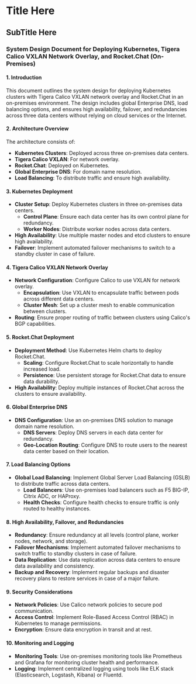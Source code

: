 # Title Here

## SubTitle Here

### System Design Document for Deploying Kubernetes, Tigera Calico VXLAN Network Overlay, and Rocket.Chat (On-Premises)

#### 1. **Introduction**

This document outlines the system design for deploying Kubernetes clusters with Tigera Calico VXLAN network overlay and Rocket.Chat in an on-premises environment. The design includes global Enterprise DNS, load balancing options, and ensures high availability, failover, and redundancies across three data centers without relying on cloud services or the Internet.

#### 2. **Architecture Overview**

The architecture consists of:

- **Kubernetes Clusters**: Deployed across three on-premises data centers.
- **Tigera Calico VXLAN**: For network overlay.
- **Rocket.Chat**: Deployed on Kubernetes.
- **Global Enterprise DNS**: For domain name resolution.
- **Load Balancing**: To distribute traffic and ensure high availability.

#### 3. **Kubernetes Deployment**

- **Cluster Setup**: Deploy Kubernetes clusters in three on-premises data centers.
  - **Control Plane**: Ensure each data center has its own control plane for redundancy.
  - **Worker Nodes**: Distribute worker nodes across data centers.
- **High Availability**: Use multiple master nodes and etcd clusters to ensure high availability.
- **Failover**: Implement automated failover mechanisms to switch to a standby cluster in case of failure.

#### 4. **Tigera Calico VXLAN Network Overlay**

- **Network Configuration**: Configure Calico to use VXLAN for network overlay.
  - **Encapsulation**: Use VXLAN to encapsulate traffic between pods across different data centers.
  - **Cluster Mesh**: Set up a cluster mesh to enable communication between clusters.
- **Routing**: Ensure proper routing of traffic between clusters using Calico's BGP capabilities.

#### 5. **Rocket.Chat Deployment**

- **Deployment Method**: Use Kubernetes Helm charts to deploy Rocket.Chat.
  - **Scaling**: Configure Rocket.Chat to scale horizontally to handle increased load.
  - **Persistence**: Use persistent storage for Rocket.Chat data to ensure data durability.
- **High Availability**: Deploy multiple instances of Rocket.Chat across the clusters to ensure availability.

#### 6. **Global Enterprise DNS**

- **DNS Configuration**: Use an on-premises DNS solution to manage domain name resolution.
  - **DNS Servers**: Deploy DNS servers in each data center for redundancy.
  - **Geo-Location Routing**: Configure DNS to route users to the nearest data center based on their location.

#### 7. **Load Balancing Options**

- **Global Load Balancing**: Implement Global Server Load Balancing (GSLB) to distribute traffic across data centers.
  - **Load Balancers**: Use on-premises load balancers such as F5 BIG-IP, Citrix ADC, or HAProxy.
  - **Health Checks**: Configure health checks to ensure traffic is only routed to healthy instances.

#### 8. **High Availability, Failover, and Redundancies**

- **Redundancy**: Ensure redundancy at all levels (control plane, worker nodes, network, and storage).
- **Failover Mechanisms**: Implement automated failover mechanisms to switch traffic to standby clusters in case of failure.
- **Data Replication**: Use data replication across data centers to ensure data availability and consistency.
- **Backup and Recovery**: Implement regular backups and disaster recovery plans to restore services in case of a major failure.

#### 9. **Security Considerations**

- **Network Policies**: Use Calico network policies to secure pod communication.
- **Access Control**: Implement Role-Based Access Control (RBAC) in Kubernetes to manage permissions.
- **Encryption**: Ensure data encryption in transit and at rest.

#### 10. **Monitoring and Logging**

- **Monitoring Tools**: Use on-premises monitoring tools like Prometheus and Grafana for monitoring cluster health and performance.
- **Logging**: Implement centralized logging using tools like ELK stack (Elasticsearch, Logstash, Kibana) or Fluentd.
